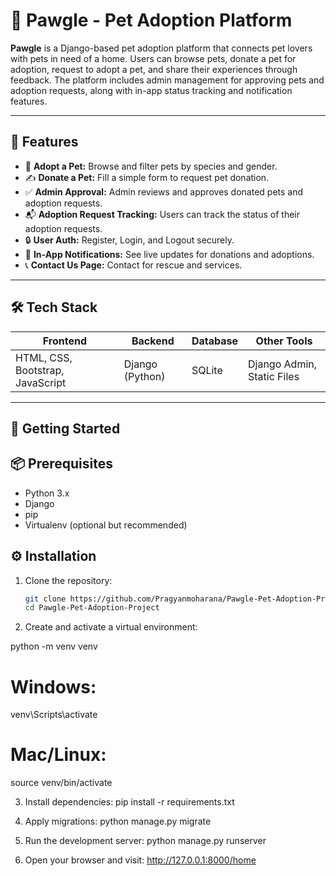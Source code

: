 # 🐾 Pawgle - Pet Adoption Platform

**Pawgle** is a Django-based pet adoption platform that connects pet lovers with pets in need of a home. Users can browse pets, donate a pet for adoption, request to adopt a pet, and share their experiences through feedback. The platform includes admin management for approving pets and adoption requests, along with in-app status tracking and notification features.

---

## 🌟 Features

- 🐶 **Adopt a Pet:** Browse and filter pets by species and gender.
- ✍️ **Donate a Pet:** Fill a simple form to request pet donation.
- ✅ **Admin Approval:** Admin reviews and approves donated pets and adoption requests.
- 📬 **Adoption Request Tracking:** Users can track the status of their adoption requests.
- 🔒 **User Auth:** Register, Login, and Logout securely.
- 🔔 **In-App Notifications:** See live updates for donations and adoptions.
- 📞 **Contact Us Page:** Contact for rescue and services.

---

## 🛠️ Tech Stack

| Frontend   | Backend  | Database | Other Tools |
|------------|----------|----------|-------------|
| HTML, CSS, Bootstrap, JavaScript | Django (Python) | SQLite | Django Admin, Static Files |

---

## 🚀 Getting Started

## 📦 Prerequisites

- Python 3.x
- Django
- pip
- Virtualenv (optional but recommended)

## ⚙️ Installation

1. Clone the repository:
   ```bash
   git clone https://github.com/Pragyanmoharana/Pawgle-Pet-Adoption-Project.git
   cd Pawgle-Pet-Adoption-Project

2. Create and activate a virtual environment:

python -m venv venv
# Windows:
venv\Scripts\activate
# Mac/Linux:
source venv/bin/activate   

3. Install dependencies:
pip install -r requirements.txt

4. Apply migrations:
python manage.py migrate

5. Run the development server:
python manage.py runserver

6. Open your browser and visit:
http://127.0.0.1:8000/home

